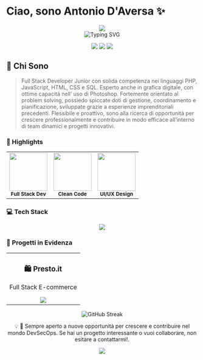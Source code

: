 # Ciao, sono Antonio D'Aversa ✨

<div align="center">
  <img src="https://capsule-render.vercel.app/api?type=waving&height=300&color=gradient&customColorList=12,2,22,27,30&text=Antonio%20D'Aversa&textBg=false&animation=twinkling" />
</div>

<div align="center">
  <img src="https://readme-typing-svg.herokuapp.com/demo/?lines=Full+Stack+Developer+JR;UI%2FUX+Designer;React.JS+Specialist;Clean+Code+Enthusiast;Graphic" alt="Typing SVG" />
  
  <p>
    <a href="https://bit.ly/LinkedinAntonio"><img src="https://img.shields.io/badge/-LinkedIn-0077B5?style=for-the-badge&logo=Linkedin&logoColor=white"/></a>
    <a href="https://bit.ly/GitAntoDav"><img src="https://img.shields.io/badge/-GitHub-181717?style=for-the-badge&logo=GitHub&logoColor=white"/></a>
    <a href="antoniodaversa71@gmail.com"><img src="https://img.shields.io/badge/-Email-D14836?style=for-the-badge&logo=Gmail&logoColor=white"/></a>
  </p>
</div>

## 🎯 Chi Sono

> Full Stack Developer Junior con solida competenza nei linguaggi PHP, JavaScript, HTML, CSS e SQL. Esperto anche in grafica digitale, con ottime capacità nell’ uso di Photoshop. Fortemente orientato al problem solving, possiedo spiccate doti di gestione, coordinamento e pianificazione, sviluppate grazie a esperienze imprenditoriali precedenti. Flessibile e proattivo, sono alla ricerca di opportunità per crescere professionalmente e contribuire in modo efficace all’interno di team dinamici e progetti innovativi.

### 🚀 Highlights

<div align="center">
  <table>
    <tr>
      <td align="center">
        <img src="https://raw.githubusercontent.com/rahulbanerjee26/githubAboutMeGenerator/main/icons/reactjs.gif" width="100px" /><br />
        <sub><b>Full Stack Dev</b></sub>
      </td>
      <td align="center">
        <img src="https://raw.githubusercontent.com/rahulbanerjee26/githubAboutMeGenerator/main/icons/javascript.gif" width="100px" /><br />
        <sub><b>Clean Code</b></sub>
      </td>
      <td align="center">
        <img src="https://raw.githubusercontent.com/rahulbanerjee26/githubAboutMeGenerator/main/icons/python.gif" width="100px" /><br />
        <sub><b>UI/UX Design</b></sub>
      </td>
    </tr>
  </table>
</div>

### 💻 Tech Stack

<div align="center">
  <img src="https://skillicons.dev/icons?i=html,css,js,react,bootstrap,php,laravel,mysql,git,docker,figma&theme=dark&perline=6" />
</div>

### 🌟 Progetti in Evidenza

<div align="center">
  <table>
    <tr>
      <td align="center">
        <h3>🛍️ Presto.it</h3>
        <p>Full Stack E-commerce</p>
        <a href="https://github.com/AntoDav00/Presto.it">
          <img src="https://github-readme-stats.vercel.app/api/pin/?username=amitpandher03&repo=presto.it&theme=radical" />
        </a>
      </td>
    </tr>
  </table>
</div>

<div align="center">
  <img src="https://github-readme-streak-stats.herokuapp.com/?user=antodav00&theme=radical%22" alt="GitHub Streak" />
</div>


<div align="center">
  
💡 💼 Sempre aperto a nuove opportunità per crescere e contribuire nel mondo DevSecOps. Se hai un progetto interessante o vuoi collaborare, non esitare a contattarmi!.

</div>

<div align="center">
  <img src="https://capsule-render.vercel.app/api?type=waving&color=2196F3&height=100&section=footer" />
</div>

